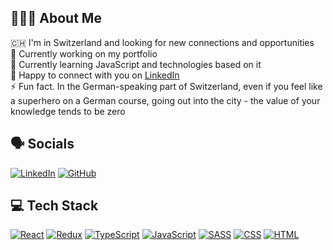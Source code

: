## 👨🏻‍💻 About Me
🇨🇭 I'm in Switzerland and looking for new connections and opportunities<br>
🔭 Currently working on my portfolio<br>
🌱 Currently learning JavaScript and technologies based on it<br>
💬 Happy to connect with you on [LinkedIn](https://linkedin.com/in/a13smrv)<br>
⚡ Fun fact. In the German-speaking part of Switzerland, even if you feel like a superhero on a German course, going out into the city - the value of your knowledge tends to be zero


## 🗣️ Socials
[![LinkedIn](https://img.shields.io/badge/LinkedIn-%230077B5.svg?logo=linkedin&logoColor=white)](https://linkedin.com/in/a13smrv)
[![GitHub](https://img.shields.io/badge/GitHub-%23000000.svg?logo=github&logoColor=white)](https://github.com/a13smrv)

## 💻 Tech Stack
[![React](https://img.shields.io/badge/react-%2320232a.svg?style=for-the-badge&logo=react&logoColor=%2361DAFB)](https://reactjs.org)
[![Redux](https://img.shields.io/badge/redux-%23593d88.svg?style=for-the-badge&logo=redux&logoColor=white)](https://redux.js.org)
[![TypeScript](https://img.shields.io/badge/typescript-%23007ACC.svg?style=for-the-badge&logo=typescript&logoColor=white)](https://www.typescriptlang.org)
[![JavaScript](https://img.shields.io/badge/javascript-%23323330.svg?style=for-the-badge&logo=javascript&logoColor=%23F7DF1E)](https://developer.mozilla.org/en-US/docs/Web/JavaScript)
[![SASS](https://img.shields.io/badge/SASS-hotpink.svg?style=for-the-badge&logo=SASS&logoColor=white)](https://sass-lang.com)
[![CSS](https://img.shields.io/badge/css-%231572B6.svg?style=for-the-badge&logo=css3&logoColor=white)](https://developer.mozilla.org/en-US/docs/Web/CSS)
[![HTML](https://img.shields.io/badge/html-%23E34F26.svg?style=for-the-badge&logo=html5&logoColor=white)](https://developer.mozilla.org/en-US/docs/Web/HTML)
